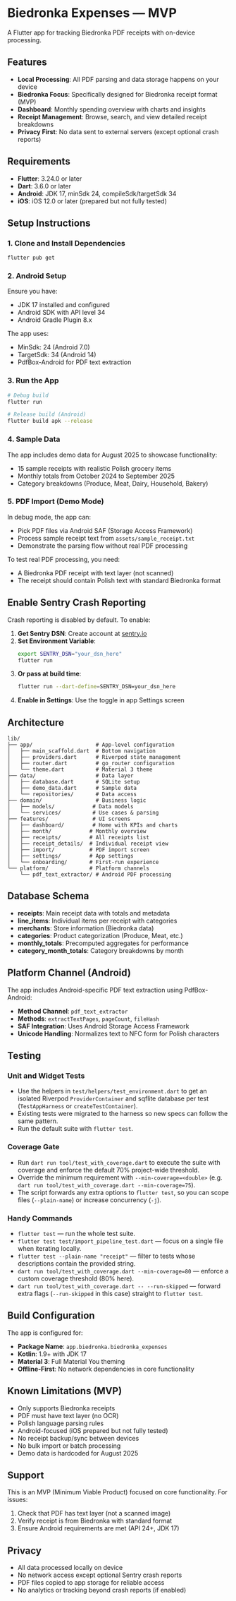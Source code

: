# Biedronka Expenses — MVP

A Flutter app for tracking Biedronka PDF receipts with on-device processing.

## Features

- **Local Processing**: All PDF parsing and data storage happens on your device
- **Biedronka Focus**: Specifically designed for Biedronka receipt format (MVP)
- **Dashboard**: Monthly spending overview with charts and insights
- **Receipt Management**: Browse, search, and view detailed receipt breakdowns
- **Privacy First**: No data sent to external servers (except optional crash reports)

## Requirements

- **Flutter**: 3.24.0 or later
- **Dart**: 3.6.0 or later
- **Android**: JDK 17, minSdk 24, compileSdk/targetSdk 34
- **iOS**: iOS 12.0 or later (prepared but not fully tested)

## Setup Instructions

### 1. Clone and Install Dependencies

```bash
flutter pub get
```

### 2. Android Setup

Ensure you have:
- JDK 17 installed and configured
- Android SDK with API level 34
- Android Gradle Plugin 8.x

The app uses:
- MinSdk: 24 (Android 7.0)
- TargetSdk: 34 (Android 14)
- PdfBox-Android for PDF text extraction

### 3. Run the App

```bash
# Debug build
flutter run

# Release build (Android)
flutter build apk --release
```

### 4. Sample Data

The app includes demo data for August 2025 to showcase functionality:
- 15 sample receipts with realistic Polish grocery items
- Monthly totals from October 2024 to September 2025
- Category breakdowns (Produce, Meat, Dairy, Household, Bakery)

### 5. PDF Import (Demo Mode)

In debug mode, the app can:
- Pick PDF files via Android SAF (Storage Access Framework)
- Process sample receipt text from `assets/sample_receipt.txt`
- Demonstrate the parsing flow without real PDF processing

To test real PDF processing, you need:
- A Biedronka PDF receipt with text layer (not scanned)
- The receipt should contain Polish text with standard Biedronka format

## Enable Sentry Crash Reporting

Crash reporting is disabled by default. To enable:

1. **Get Sentry DSN**: Create account at [sentry.io](https://sentry.io)
2. **Set Environment Variable**: 
   ```bash
   export SENTRY_DSN="your_dsn_here"
   flutter run
   ```
3. **Or pass at build time**:
   ```bash
   flutter run --dart-define=SENTRY_DSN=your_dsn_here
   ```
4. **Enable in Settings**: Use the toggle in app Settings screen

## Architecture

```
lib/
├── app/                    # App-level configuration
│   ├── main_scaffold.dart  # Bottom navigation
│   ├── providers.dart      # Riverpod state management
│   ├── router.dart         # go_router configuration
│   └── theme.dart          # Material 3 theme
├── data/                   # Data layer
│   ├── database.dart       # SQLite setup
│   ├── demo_data.dart      # Sample data
│   └── repositories/       # Data access
├── domain/                 # Business logic
│   ├── models/            # Data models
│   └── services/          # Use cases & parsing
├── features/              # UI screens
│   ├── dashboard/         # Home with KPIs and charts
│   ├── month/            # Monthly overview
│   ├── receipts/         # All receipts list
│   ├── receipt_details/  # Individual receipt view
│   ├── import/           # PDF import screen
│   ├── settings/         # App settings
│   └── onboarding/       # First-run experience
└── platform/             # Platform channels
    └── pdf_text_extractor/ # Android PDF processing
```

## Database Schema

- **receipts**: Main receipt data with totals and metadata
- **line_items**: Individual items per receipt with categories
- **merchants**: Store information (Biedronka data)
- **categories**: Product categorization (Produce, Meat, etc.)
- **monthly_totals**: Precomputed aggregates for performance
- **category_month_totals**: Category breakdowns by month

## Platform Channel (Android)

The app includes Android-specific PDF text extraction using PdfBox-Android:

- **Method Channel**: `pdf_text_extractor`
- **Methods**: `extractTextPages`, `pageCount`, `fileHash`
- **SAF Integration**: Uses Android Storage Access Framework
- **Unicode Handling**: Normalizes text to NFC form for Polish characters

## Testing

### Unit and Widget Tests

- Use the helpers in `test/helpers/test_environment.dart` to get an isolated Riverpod `ProviderContainer` and sqflite database per test (`TestAppHarness` or `createTestContainer`).
- Existing tests were migrated to the harness so new specs can follow the same pattern.
- Run the default suite with `flutter test`.

### Coverage Gate

- Run `dart run tool/test_with_coverage.dart` to execute the suite with coverage and enforce the default 70% project-wide threshold.
- Override the minimum requirement with `--min-coverage=<double>` (e.g. `dart run tool/test_with_coverage.dart --min-coverage=75`).
- The script forwards any extra options to `flutter test`, so you can scope files (`--plain-name`) or increase concurrency (`-j`).

### Handy Commands

- `flutter test` — run the whole test suite.
- `flutter test test/import_pipeline_test.dart` — focus on a single file when iterating locally.
- `flutter test --plain-name "receipt"` — filter to tests whose descriptions contain the provided string.
- `dart run tool/test_with_coverage.dart --min-coverage=80` — enforce a custom coverage threshold (80% here).
- `dart run tool/test_with_coverage.dart -- --run-skipped` — forward extra flags (`--run-skipped` in this case) straight to `flutter test`.

## Build Configuration

The app is configured for:
- **Package Name**: `app.biedronka.biedronka_expenses`
- **Kotlin**: 1.9+ with JDK 17
- **Material 3**: Full Material You theming
- **Offline-First**: No network dependencies in core functionality

## Known Limitations (MVP)

- Only supports Biedronka receipts
- PDF must have text layer (no OCR)
- Polish language parsing rules
- Android-focused (iOS prepared but not fully tested)
- No receipt backup/sync between devices
- No bulk import or batch processing
- Demo data is hardcoded for August 2025

## Support

This is an MVP (Minimum Viable Product) focused on core functionality. For issues:
1. Check that PDF has text layer (not a scanned image)
2. Verify receipt is from Biedronka with standard format
3. Ensure Android requirements are met (API 24+, JDK 17)

## Privacy

- All data processed locally on device
- No network access except optional Sentry crash reports
- PDF files copied to app storage for reliable access
- No analytics or tracking beyond crash reports (if enabled)
